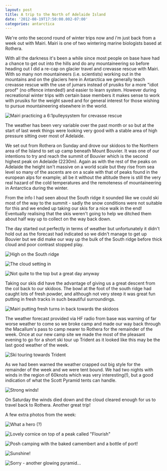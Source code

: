 ```yaml
---
layout: post
title: A trip to the North of Adelaide Island
date: '2012-08-19T17:50:00.002-07:00'
categories: antarctica
---
```


We're onto the second round of winter trips now and i'm just back from a week out with Mairi. Mairi is one of two wintering marine biologists based at Rothera.With all the darkness it's been a while since most people on base have had a chance to get out into the hills and do any mountaineering so before heading out I did a re-cap on glacier travel and crevasse rescue with Mairi. With so many non mountaineers (i.e. scientists) working out in the mountains and on the glaciers here in Antarctica we generally teach crevasse rescue with the use of jumars instead of prusiks for a more "idiot proof" (no offence intended!) and easier to learn system. However during recreational winter trips with certain base members it makes sense to work with prusiks for the weight saved and for general interest for those wishing to pursue mountaineering elsewhere in the world.![Mairi practicing a 6:1pulleysystem for crevasse rescue](/photos/blogger-posts/trng3.jpg)The weather has been very variable over the past month or so but at the start of last week things were looking very good with a stable area of high pressure sitting over most of Adelaide.We set out from Rothera on Sunday and drove our skidoos to the Northern area of the Island to set up camp beneath Mount Bouvier. It was one of our intentions to try and reach the summit of Bouvier which is the second highest peak on Adelaide (2230m). Again as with the rest of the peaks on Adelaide the height isn't massive on a world scale but they rise from sea level so many of the ascents are on a scale with that of peaks found in the european alps for example; all be it without the altitude there is still the very real hazard of the cold temperatures and the remoteness of mountaineering in Antarctica during the winter.From the info I had seen about the South ridge it sounded like we could ski most of the way to the summit - sadly the snow conditions were not suitable for this and we ended up taking our skis for a nice walk in the end! Eventually realising that the skis weren't going to help we ditched them about half way up to collect on the way back down.The day started out perfectly in terms of weather but unfortunately it didn't hold out as the forecast had indicated so we didn't manage to get up Bouvier but we did make our way up the bulk of the South ridge before thick cloud and poor contrast stopped play.![High on the South ridge](/photos/blogger-posts/mnt.jpg)![The cloud setting in](/photos/blogger-posts/skicarry.jpg)![Not quite to the top but a great day anyway](/photos/blogger-posts/teamb.jpg)Taking our skis did have the advantage of giving us a great descent from the col back to our skidoos. The bowl at the foot of the south ridge had caught lots of fresh powder, and although not very steep it was great fun putting in fresh tracks in such beautiful surroundings.![Mairi putting fresh turns in back towards the skidoos](/photos/blogger-posts/skiski.jpg)The weather forecast provided via HF radio from base was warning of far worse weather to come so we broke camp and made our way back through the Macallum's pass to camp nearer to Rothera for the remainder of the week. Once at our new camp site we made the most of the pleasant evening to go for a short ski tour up Trident as it looked like this may be the last good weather of the week.![Ski touring towards Trident](/photos/blogger-posts/skitour.jpg)As we had been warned the weather crapped out big style for the remainder of the week and we were tent bound. We had two nights with winds in the region of 60knots which was very interesting(!), but a good indication of what the Scott Pyramid tents can handle.![Strong winds!](/photos/blogger-posts/windeee.jpg)On Saturday the winds died down and the cloud cleared enough for us to travel back to Rothera. Another great trip!A few extra photos from the week:![What a hero (?)](/photos/blogger-posts/high.jpg)![Lovely cornice on top of a peak called "Flourish"](/photos/blogger-posts/DSC03211.jpg)![Posh camping with the baked camembert and a bottle of port!](/photos/blogger-posts/cheese.jpg)![Sunshine!](/photos/blogger-posts/mazsledge.jpg)![Sorry - another glowing pyramid...](/photos/blogger-posts/tent.jpg)